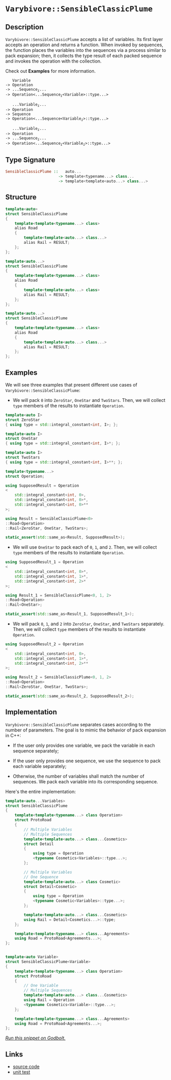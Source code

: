 <!-- Copyright 2024 Feng Mofan
SPDX-License-Identifier: Apache-2.0 -->

# `Varybivore::SensibleClassicPlume`

## Description

`Varybivore::SensibleClassicPlume` accepts a list of variables.
Its first layer accepts an operation and returns a function.
When invoked by sequences, the function places the variables into the sequences via a process similar to pack expansion;
then, it collects the type result of each packed sequence and invokes the operation with the collection.

Check out **Examples** for more information.

<pre><code>   Variable
-> Operation
-> ...Sequence<sub><i>i</i></sub>...
-> Operation&lt;...Sequence<sub><i>i</i></sub>&lt;Variable&gt;::type...&gt;</code></pre>
<pre><code>   ...Variable<sub><i>i</i></sub>...
-> Operation
-> Sequence
-> Operation&lt;...Sequence&lt;Variable<sub><i>i</i></sub>&gt;::type...&gt;</code></pre>
<pre><code>   ...Variable<sub><i>i</i></sub>...
-> Operation
-> ...Sequence<sub><i>i</i></sub>...
-> Operation<...Sequence<sub><i>i</i></sub>&lt;Variable<sub><i>i</i></sub>&gt;::type...&gt;</code></pre>

## Type Signature

```Haskell
SensibleClassicPlume ::   auto... 
                       -> template<typename...> class...
                       -> template<template<auto...> class...>
```

## Structure

```C++
template<auto>
struct SensibleClassicPlume
{
    template<template<typename...> class>
    alias Road
    {
        template<template<auto...> class...>
        alias Rail = RESULT;
    };
};
```

```C++
template<auto...>
struct SensibleClassicPlume
{
    template<template<typename...> class>
    alias Road
    {
        template<template<auto...> class>
        alias Rail = RESULT;
    };
};
```

```C++
template<auto...>
struct SensibleClassicPlume
{
    template<template<typename...> class>
    alias Road
    {
        template<template<auto...> class...>
        alias Rail = RESULT;
    };
};
```

## Examples

We will see three examples that present different use cases of `Varybivore::SensibleClassicPlume`:

- We will pack `0` into `ZeroStar`, `OneStar` and `TwoStars`.
Then, we will collect `type` members of the results to instantiate `Operation`.

```C++
template<auto I>
struct ZeroStar
{ using type = std::integral_constant<int, I>; };

template<auto I>
struct OneStar
{ using type = std::integral_constant<int, I>*; };

template<auto I>
struct TwoStars
{ using type = std::integral_constant<int, I>**; };

template<typename...>
struct Operation;

using SupposedResult = Operation
<
    std::integral_constant<int, 0>,
    std::integral_constant<int, 0>*,
    std::integral_constant<int, 0>**
>;

using Result = SensibleClassicPlume<0>
::Road<Operation>
::Rail<ZeroStar, OneStar, TwoStars>;

static_assert(std::same_as<Result, SupposedResult>);
```

- We will use `OneStar` to pack each of `0`, `1`, and `2`.
Then, we will collect `type` members of the results to instantiate `Operation`.

```C++
using SupposedResult_1 = Operation
<
    std::integral_constant<int, 0>*,
    std::integral_constant<int, 1>*,
    std::integral_constant<int, 2>*
>;

using Result_1 = SensibleClassicPlume<0, 1, 2>
::Road<Operation>
::Rail<OneStar>;

static_assert(std::same_as<Result_1, SupposedResult_1>);
```

- We will pack `0`, `1`, and `2` into `ZeroStar`, `OneStar`, and `TwoStars` separately.
Then, we will collect `type` members of the results to instantiate `Operation`.

```C++
using SupposedResult_2 = Operation
<
    std::integral_constant<int, 0>,
    std::integral_constant<int, 1>*,
    std::integral_constant<int, 2>**
>;

using Result_2 = SensibleClassicPlume<0, 1, 2>
::Road<Operation>
::Rail<ZeroStar, OneStar, TwoStars>;

static_assert(std::same_as<Result_2, SupposedResult_2>);
```

## Implementation

`Varybivore::SensibleClassicPlume` separates cases according to the number of parameters.
The goal is to mimic the behavior of pack expansion in C++:

- If the user only provides one variable, we pack the variable in each sequence separately;

- If the user only provides one sequence, we use the sequence to pack each variable separately;

- Otherwise, the number of variables shall match the number of sequences.
We pack each variable into its corresponding sequence.

Here's the entire implementation:

```C++
template<auto...Variables> 
struct SensibleClassicPlume
{
    template<template<typename...> class Operation>
    struct ProtoRoad
    {
        // Multiple Variables
        // Multiple Sequences
        template<template<auto...> class...Cosmetics>
        struct Detail
        {
            using type = Operation
            <typename Cosmetics<Variables>::type...>;
        };

        // Multiple Variables
        // One Sequence
        template<template<auto...> class Cosmetic>
        struct Detail<Cosmetic>
        {
            using type = Operation
            <typename Cosmetic<Variables>::type...>;
        };

        template<template<auto...> class...Cosmetics>
        using Rail = Detail<Cosmetics...>::type;
    };

    template<template<typename...> class...Agreements>
    using Road = ProtoRoad<Agreements...>;
};


template<auto Variable>
struct SensibleClassicPlume<Variable>
{
    template<template<typename...> class Operation>
    struct ProtoRoad
    {
        // One Variable
        // Multiple Sequences
        template<template<auto...> class...Cosmetics>
        using Rail = Operation
        <typename Cosmetics<Variable>::type...>;
    };

    template<template<typename...> class...Agreements>
    using Road = ProtoRoad<Agreements...>;
};
```

[*Run this snippet on Godbolt.*](https://godbolt.org/#z:OYLghAFBqd5QCxAYwPYBMCmBRdBLAF1QCcAaPECAMzwBtMA7AQwFtMQByARg9KtQYEAysib0QXACx8BBAKoBnTAAUAHpwAMvAFYTStJg1DIApACYAQuYukl9ZATwDKjdAGFUtAK4sGIAMzSrgAyeAyYAHI%2BAEaYxCAAHACspAAOqAqETgwe3r4B0umZjgKh4VEssfHJtpj2JQxCBEzEBLk%2BfoG19dlNLQRlkTFxiSkKza3t%2BV3j/YMVVaMAlLaoXsTI7BwEmCypBjsm/m5MXkQAdJcAai14TNH0CkfYANQmGgCC48ReDi9CjEyD0wbgMCkyyGUeUw7w%2BJgA7FZPi8US8dnsDjDjuj9kxDtiAJ6pRisTCXc7PF7IMEKF4AeWJxDx2WesNRL2%2BvwIL2UxFQRAASqgmOg2aiEUiPuz2QB6GUvACyXlojn2mBeN2Id2BT2R0pRcsVytV9H%2BmAAjl5GJtdVL9Wjdrj8W4cZijiczqhyZTqUxweSPAo2I5kE9/NgxfrOX8ACKYZp0SPSiVJ%2B0vLyZIxoonqo4x%2BmM5kCVP290EHPMNgvQPBvCh92a7WPZ4gEDl4ne8NHSVphEx7uwksG%2BVKlV4NUa273Zt6/WGunhM2W60w2fS114rEux1u46nC6XH006sZWumLtr9nR7lxhO0d01%2BN11mX8WIofSjNhYDZ4lvfz5gycRFgwH7smWFakieQZPuebiNtOmBhtgrbtmSh5dv4PalvC/ZYYOr4ohuzrEVu%2B5ehhry%2Bv6lyPiGyEfl%2BWYCkwdD/vmt6sfexx0XWCidihbY5gOa59iJcJrqRZY7puEHEpW6EUuGVI0uSHzAMQmC7IwBAMWuTE/kKIrsTyfKCsKorHOpmnaYI/GUeJYn4Z8BEfFJe6epOWqIS%2BXwED8fwAgwQL0KCfoQlCPhbghwK%2BSmkkySRiVbmhCkCSp4UFsBDS%2BVe/lcqZ/KoEZoqie%2BhEvPOi4xfQH6GqOJrqgCy4MDaH7uduGKyR5B5KVRqm0aesF6Xa%2BoGS8LFsXmWVMjlFVySSVa8fWxw1VigloQJ4ngbhjkJV1SUHSlkFsOl1H2ec1laWwdm5ai40lSZvJFSV7pXbZulbc5cK7d9sIygAVEDwMgzK/3AwAKtgQgQ8DYOfIDINI/DElwmY/hhNSXhYP%2BbhoK1mCpLpcWfB15EvAAkr514vAAWnEqB9MQg6IummY/mhJnjOgrZhDsGliAA%2BvjsyCO6fOkJTrJYW8v2SrCZOeVTF5%2BQF3ILpgTMsxYbPfr%2BuYARyBA8yAfOYALtDCwIosEOLgiS8r2AA92st4fLpPJe65OO7CNMQwA7ozEy2hKutZpz03c7zgjm0ylsi80YvHBLUvhkDLtOe7bme4S8mkltnw00Bs0sn9CPyhDSHchornjUIXipEUmDoAKSHGiZxcgYOxxJlHpsxxbVvBYntvJ/bLw1%2BGpC98b0f83HQ823bBCS5PTvT2ufdm4PCeGKPbgp2v6cuZhWcPW3KomUFIUgjSdaRWw7pr7Cravccnc5Srr9ce69N8kzksNYAJeAHIOLQGJlz8syZAgtwpxAIBAPuChSSwLDG4VuChjSS3ro3DIzcMHGmeEsPaHxDSV3GC8Lgtd2b/Abk3FuF8CCCy4B3Qsc04Q903rPfu88ha7yTgfceR8N6jSNibbeC9%2BH7xTlQtOIi8riIHpI62I9l6SzMM8Z2J8IyQPPpglUzCr6AjwMCMK4J77QifpLLg6jfKvwsu6D%2BpcIyfG/omd%2B4Qtan1crMEMqClCtEQdw5BbBUHugIQYmxtDcFKAYfophsjsDEMgWQquLwNEuU%2BHXOheC4nGkFmYVh2UWQnzcDPRRvD44qL3moiezx5Goi3kovh1SBEyM0Q0lETTKmL1UWPFe6TNFaI4Tos%2BNCIlMMKdNa%2BJjQp30hJY44GhrG2K/iAN%2BbgnHFjWZNbibg/5gLIPSTxExJagKZhArOvi6z%2BPgUEk2ITMBhOOBMgp2CcmxNeRo8MySLAcBWLQTgSReB%2BA4FoUgqBOBlMsNYDkawNi5nRjwUgBBND/JWAAaxAEkSQ5wNCSC4PCfwGgkgaDMAANnJWYBICR9CcEkLwFgEgNDLNBeCyFHBeAKBAMs1FYL/mkDgLAGAiAQBrAIKkM45BKBoD2HQOIERSScFUAkclABaclkgXjAGQMgShuKzC8GboQEgeAeY2P4IIEQYh2BSBkIIRQKh1D8tILoGx/smSpE4DwAFQKQVoohZwOkZxJXclQFQF4Kr1Wau1bq/V5xCkQA8HK%2BgxA3hIqWLwPlWgVgQCQLK1I8qyAUAgAWotIBgBSDMHwOgOxiDcogNEAN0QwgtAJN63gLbmDEAJHSaI2hMAOA7aQWVN0CALloO2l1WBoheGACcWgtBuXcF4FgFghhgDiGnXgTSDg8AADckIBswKoQdZwtjIrNoCl1tATFMh7R4LAAb/J4CZSu0gh7iDRDwXGddRhb1GDRSsKgBhgAKCuHgTA/sgKguRZa4QohxB2vg46tQAa3X6A3Sgaw1h9AmO5ZAFYqAibZGXWq7meZTAwssGYdln6tRYAIxAFYdhB0NBcAwdwngOh6BCGEIYlQRg2KKFkAQUw/DCYyKJhg8xhjxBsaxvdAgmZtG4/kBTdQ2O9AmAMfjCwhO2B0%2BJvQsxWiycE/Jlj8LNgSF9RwYFpA2W8A5ZG1VGqtU6r1VIBNLwIC4BNWm8w/guCZpRUBlYCBMAihGMx0gWLJD%2BHOAATn8PCSQ%2BKzCSHJSypI5Kkt0o4Ay0gTLgvnHJVwclCQksJAqzirgSQUvkscwGjlXKeVhf5bmkVeaxUhqlSWstqbFVsE4C0Fg%2B74RqqYBlLMXAkvnC4Hio1%2BAiAMb0PB61SHpAoaUGhl1uhq0eqYF6lddmHNOcDRwYNEqzgvHDS8MbE2pszZ/HNhbeLfPJsLam9N/gzChezQKnrg24jStLagFNIxHuTd9EYObXBlk0BVHEBtTaXVdrbcOjHPa%2B0DqHe%2B0dOkJ1TvBTOudC6l3DrXRurdpOd1acPcu8FJ6z07GHVegNt7oj3oJI%2BrY4KX1vuRZ%2B79Shf00%2B/EBvgoHwOQeg/JYdG3EO2u27IVDzrwUHcw4BqjVhLB4eiExojJHracHI8bSjOGaN0biAxo9hHuhaecBAVwxmbF8fKHJvQImGhu7SFJho5nFgaZ6MpozamJOO6U40HTQeDOmdU3kSPCe4%2BWdWOsGzIWCvnZa5wB7xBxuTem7D1783FsaF8/51bv2QtZvC6QSL0X4ixevUVkr838Xwga/CIlkhMuapsRd1rth2uA66/AHr4rQ1g5B8QYbWwxsxpYAofder91vcxOMZbAWzXrdkJtlX9r5C7Y1zoAIpAjsnZ9dn/1LqOXXdDXdiNi%2BtXL9Xy8df83N/ciTRD77cRft/AAcpdgc/8i0Z8wDU0QBV9G5BZP9BZv9YEC9NUa1kd61KA0dwVscp1kVsDcc2Nh1CdBBicA0yd50xBKd31qd/1%2BdV16c91Gdj1T1kBz12cY5r1wUucec%2Bdn0tQhdeARcf1dgJdANOtpcmAwMIMoMYNFd99lcJBVcHUT90Nz8DAdcrcbAucjcIUTdgpOAZQo5ddrBaNnN6MzV7dYtFN2MXdOM/cPcBNg9/dihsg/cfdshU8TNNNo8VM/crDtM5g9MvcFNw8k8TNY9AiLNbN08EUojr0c87888X8Xg3818N9NwKE/MVsSAa9gDOsIsossBm87M28QAzB5t/B/AkhSUCUWUKj4RKtmsEjOUR9eV694skhkskgEgKUktJAksiVUsuB/ACt/Bb92VOA688iCtDVGjxjmix8VhP1MhnBJAgA)

## Links

- [source code](../../../../conceptrodon/varybivore/sensible_classic_plume.hpp)
- [unit test](../../../../tests/unit/varybivore/sensible_classic_plume.test.hpp)
